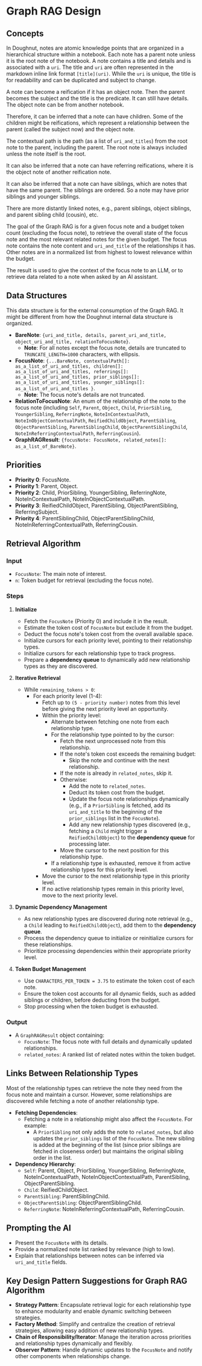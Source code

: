 # Graph RAG Design

## Concepts

In Doughnut, notes are atomic knowledge points that are organized in a hierarchical structure within a notebook. Each note has a parent note unless it is the root note of the notebook. A note contains a title and details and is associated with a `uri`. The title and `uri` are often represented in the markdown inline link format `[title](uri)`. While the `uri` is unique, the title is for readability and can be duplicated and subject to change.

A note can become a reification if it has an object note. Then the parent becomes the subject and the title is the predicate. It can still have details. The object note can be from another notebook.

Therefore, it can be inferred that a note can have children. Some of the children might be reifications, which represent a relationship between the parent (called the subject now) and the object note.

The contextual path is the path (as a list of `uri_and_titles`) from the root note to the parent, including the parent. The root note is always included unless the note itself is the root.

It can also be inferred that a note can have referring reifications, where it is the object note of another reification note.

It can also be inferred that a note can have siblings, which are notes that have the same parent. The siblings are ordered. So a note may have prior siblings and younger siblings.

There are more distantly linked notes, e.g., parent siblings, object siblings, and parent sibling child (cousin), etc.

The goal of the Graph RAG is for a given focus note and a budget token count (excluding the focus note), to retrieve the overall state of the focus note and the most relevant related notes for the given budget. The focus note contains the note content and `uri_and_title` of the relationships it has. Other notes are in a normalized list from highest to lowest relevance within the budget.

The result is used to give the context of the focus note to an LLM, or to retrieve data related to a note when asked by an AI assistant.

## Data Structures

This data structure is for the external consumption of the Graph RAG. It might be different from how the Doughnut internal data structure is organized.

- **BareNote**: `{uri_and_title, details, parent_uri_and_title, object_uri_and_title, relationToFocusNote}`.
  - **Note**: For all notes except the focus note, details are truncated to `TRUNCATE_LENGTH=1000` characters, with ellipsis.
- **FocusNote**: `{...BareNote, contextualPath[]: as_a_list_of_uri_and_titles, children[]: as_a_list_of_uri_and_titles, referrings[]: as_a_list_of_uri_and_titles, prior_siblings[]: as_a_list_of_uri_and_titles, younger_siblings[]: as_a_list_of_uri_and_titles }`.
  - **Note**: The focus note's details are not truncated.
- **RelationToFocusNote**: An enum of the relationship of the note to the focus note (including `Self`, `Parent`, `Object`, `Child`, `PriorSibling`, `YoungerSibling`, `ReferringNote`, `NoteInContextualPath`, `NoteInObjectContextualPath`, `ReifiedChildObject`, `ParentSibling`, `ObjectParentSibling`, `ParentSiblingChild`, `ObjectParentSiblingChild`, `NoteInReferringContextualPath`, `ReferringCousin`).
- **GraphRAGResult**: `{focusNote: FocusNote, related_notes[]: as_a_list_of_BareNote}`.

## Priorities

- **Priority 0**: FocusNote.
- **Priority 1**: Parent, Object.
- **Priority 2**: Child, PriorSibling, YoungerSibling, ReferringNote, NoteInContextualPath, NoteInObjectContextualPath.
- **Priority 3**: ReifiedChildObject, ParentSibling, ObjectParentSibling, ReferringSubject.
- **Priority 4**: ParentSiblingChild, ObjectParentSiblingChild, NoteInReferringContextualPath, ReferringCousin.

## Retrieval Algorithm

### Input

- `FocusNote`: The main note of interest.
- `n`: Token budget for retrieval (excluding the focus note).

### Steps

1. **Initialize**
   - Fetch the `FocusNote` (Priority 0) and include it in the result.
   - Estimate the token cost of `FocusNote` but exclude it from the budget.
   - Deduct the focus note's token cost from the overall available space.
   - Initialize cursors for each priority level, pointing to their relationship types.
   - Initialize cursors for each relationship type to track progress.
   - Prepare a **dependency queue** to dynamically add new relationship types as they are discovered.

2. **Iterative Retrieval**
   - While `remaining_tokens > 0`:
     - For each priority level (1-4):
       - Fetch up to `(5 - priority number)` notes from this level before giving the next priority level an opportunity.
       - Within the priority level:
         - Alternate between fetching one note from each relationship type.
         - For the relationship type pointed to by the cursor:
           - Fetch the next unprocessed note from this relationship.
           - If the note's token cost exceeds the remaining budget:
             - Skip the note and continue with the next relationship.
           - If the note is already in `related_notes`, skip it.
           - Otherwise:
             - Add the note to `related_notes`.
             - Deduct its token cost from the budget.
             - Update the focus note relationships dynamically (e.g., if a `PriorSibling` is fetched, add its `uri_and_title` to the beginning of the `prior_siblings` list in the `FocusNote`).
             - Add any new relationship types discovered (e.g., fetching a `Child` might trigger a `ReifiedChildObject`) to the **dependency queue** for processing later.
           - Move the cursor to the next position for this relationship type.
         - If a relationship type is exhausted, remove it from active relationship types for this priority level.
       - Move the cursor to the next relationship type in this priority level.
       - If no active relationship types remain in this priority level, move to the next priority level.

3. **Dynamic Dependency Management**
   - As new relationship types are discovered during note retrieval (e.g., a `Child` leading to `ReifiedChildObject`), add them to the **dependency queue**.
   - Process the dependency queue to initialize or reinitialize cursors for these relationships.
   - Prioritize processing dependencies within their appropriate priority level.

4. **Token Budget Management**
   - Use `CHARACTERS_PER_TOKEN = 3.75` to estimate the token cost of each note.
   - Ensure the token cost accounts for all dynamic fields, such as added siblings or children, before deducting from the budget.
   - Stop processing when the token budget is exhausted.

### Output

- A `GraphRAGResult` object containing:
  - `FocusNote`: The focus note with full details and dynamically updated relationships.
  - `related_notes`: A ranked list of related notes within the token budget.

## Links Between Relationship Types

Most of the relationship types can retrieve the note they need from the focus note and maintain a cursor. However, some relationships are discovered while fetching a note of another relationship type.

- **Fetching Dependencies**:
  - Fetching a note in a relationship might also affect the `FocusNote`. For example:
    - A `PriorSibling` not only adds the note to `related_notes`, but also updates the `prior_siblings` list of the `FocusNote`. The new sibling is added at the beginning of the list (since prior siblings are fetched in closeness order) but maintains the original sibling order in the list.
- **Dependency Hierarchy**:
  - `Self`: Parent, Object, PriorSibling, YoungerSibling, ReferringNote, NoteInContextualPath, NoteInObjectContextualPath, ParentSibling, ObjectParentSibling.
  - `Child`: ReifiedChildObject.
  - `ParentSibling`: ParentSiblingChild.
  - `ObjectParentSibling`: ObjectParentSiblingChild.
  - `ReferringNote`: NoteInReferringContextualPath, ReferringCousin.

## Prompting the AI

- Present the `FocusNote` with its details.
- Provide a normalized note list ranked by relevance (high to low).
- Explain that relationships between notes can be inferred via `uri_and_title` fields.

## Key Design Pattern Suggestions for Graph RAG Algorithm

- **Strategy Pattern**: Encapsulate retrieval logic for each relationship type to enhance modularity and enable dynamic switching between strategies.
- **Factory Method**: Simplify and centralize the creation of retrieval strategies, allowing easy addition of new relationship types.
- **Chain of Responsibility/Iterator**: Manage the iteration across priorities and relationship types dynamically and flexibly.
- **Observer Pattern**: Handle dynamic updates to the `FocusNote` and notify other components when relationships change.
